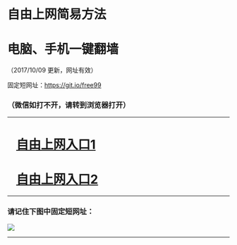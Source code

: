 ﻿# 自由上网简易方法

# 电脑、手机一键翻墙

（2017/10/09 更新，网址有效）

固定短网址：https://git.io/free99

### （微信如打不开，请转到浏览器打开）


***





# &nbsp;&nbsp; <a href="http://ft719229319.fwq-tz-1001.info/fwqtz01.html?t=100900113481 " target="_blank">自由上网入口1</a>
# &nbsp;&nbsp; <a href="http://ft23727070.fwq-tz-1002.info/fwqtz02.html?t=100900126572 " target="_blank">自由上网入口2</a>
***

### 请记住下图中固定短网址：

<img src="https://s3-us-west-2.amazonaws.com/fwq-1001/yjfq-20170905okok.png" /> 


***

